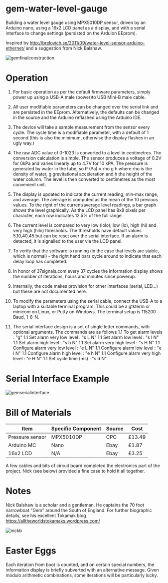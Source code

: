 # gem-water-level-gauge
Building a water level gauge using MPX5010DP sensor, driven by an Arduino nano, using a 16x2 LCD panel
as a display, and with a serial interface to change settings (persisted on the Arduion EEprom).

Inspired by http://brelovich.se/2011/09/water-level-sensor-arduino-ethernet/ and a suggestion from Nick Balshaw.

![gemfinalconstruction](https://user-images.githubusercontent.com/7946632/32417570-6e03c588-c253-11e7-982e-26512eba2e6e.jpg)

# Operation

1. For basic operation as per the default firmware parameters, simply power up using a USB-A male (power)to USB Mini-B male cable.
1. All user modifiable parameters can be changed over the serial link and are persisted in the EEprom.   Alternatively, the defaults can be changed in the source and the Arduino reflashed using the Arduino IDE.
1. The device will take a sample measurement from the sensor every cycle.  The cycle time is a modifiable parameter, with a default of 1 second (this is also the minimum, otherwise the display flashes in an ugly way.)
1. The raw ADC value of 0-1023 is converted to a level in centimetres.  The conversion calculation is simple.   The sensor produces a voltage of 0.2V for 0kPa and varies linearly up to 4.7V for 10 kPA.   The pressure is generated by water in the tube, so P (Pa) = rho g h where rho is the density of water, g gravitational acceleration and h the height of the water column.  The level is then converted to centimetres as the most convenient unit.
1. The display is updated to indicate the current reading, min-max range, and average.  The average is computed as the mean of the 10 previous values.   To the right of the current/average level readings, a bar graph shows the level graphically.   As the LCD panel has 8x8 pixels per character, each row indicates 12.5% of the full range.
1. The current level is compared to very low (lolo), low (lo), high (hi) and very high (hihi) thresholds.   The thresholds have default values 5,10,40,45 but can be reset over the serial interface.  If an alarm is detected, it is signalled to the user via the LCD panel.
1. To verify that the software is running (in the case that levels are stable, which is normal) - the right hand bars cycle around to indicate that each delay loop has completed.
1. In honor of 37signals.com  every 37 cycles the information display shows the number of iterations, hours and minutes since powerup.
1. Internally, the code makes provision for other interfaces (serial, LED...) but these are not documented here.

1. To modify the parameters using the serial cable, connect the USB-A to a laptop with a suitable terminal program.   This could be a gtkterm or minicom on Linux, or Putty on Windows.   The terminal setup is 115200 Baud, 1-8-N.   
1. The serial interface design is a set of single letter commands, with optional arguments.   The commands are as follows
1.1 To get alarm levels : "g"
1.1 Set alarm very low level : "s L N"
1.1 Set alarm low level : "s l N"
1.1 Set alarm high level : "s h N"
1.1 Set alarm very high level : "s H N"
1.1 Configure alarm very low level : "e L N"
1.1 Configure alarm low level : "e l N"
1.1 Configure alarm high level : "e h N"
1.1 Configure alarm very high level : "e H N"
1.1 Set cycle time (ms) : "s d N"

# Serial Interface Example

![gemserialinterface](https://user-images.githubusercontent.com/7946632/32419819-387d4e1e-c278-11e7-949f-fd8aedbee305.png)


<!-- Future README to write up
# Requirements

# Design Options

# Circuit Schematic

# Physical Design

# Software Design and Implementation

# Installation and Commissioning

-->

# Bill of Materials

|Item|Specific Component|Source|Cost|
|----|------|----|---|
|Pressure sensor|MPX5010DP|CPC|£13.49|
|Arduino MC|Nano|Ebay|£1.87|
|16x2 LCD|N/A|Ebay|£3.25|

A few cables and bits of circuit board completed the electronics part of the project.
Nick (see below) provided a fine case to hold it all together.

# Notes

Nick Balshaw is a scholar and a gentleman.  He captains the 70 foot narrowboat "Gem" around the South of England.
For further biographic details, see his excellent Tokamak blog https://alltheworldstokamaks.wordpress.com/

![nickb](https://user-images.githubusercontent.com/7946632/32417618-fa1c286c-c253-11e7-9655-ee1215907f2f.jpg)

# Easter Eggs

Each iteration from boot is counted, and on certain special numbers, the information display is briefly
subverted with an alternative message.   Given modulo arithmetic combinations, some iterations will 
be particularly lucky.
